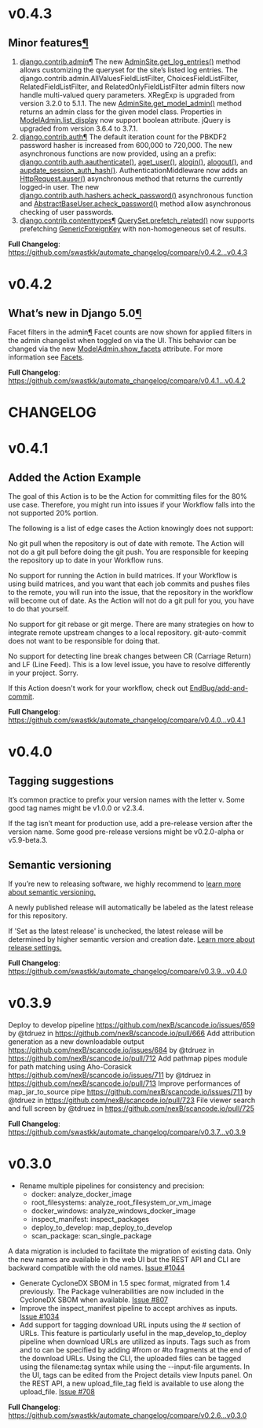 v0.4.3
=====================================
## Minor features[¶](https://docs.djangoproject.com/en/5.0/releases/5.0/#minor-features)
1. [django.contrib.admin](https://docs.djangoproject.com/en/5.0/ref/contrib/admin/#module-django.contrib.admin)[¶](https://docs.djangoproject.com/en/5.0/releases/5.0/#django-contrib-admin)
The new [AdminSite.get_log_entries()](https://docs.djangoproject.com/en/5.0/ref/contrib/admin/#django.contrib.admin.AdminSite.get_log_entries) method allows customizing the queryset for the site’s listed log entries.
The django.contrib.admin.AllValuesFieldListFilter, ChoicesFieldListFilter, RelatedFieldListFilter, and RelatedOnlyFieldListFilter admin filters now handle multi-valued query parameters.
XRegExp is upgraded from version 3.2.0 to 5.1.1.
The new [AdminSite.get_model_admin()](https://docs.djangoproject.com/en/5.0/ref/contrib/admin/#django.contrib.admin.AdminSite.get_model_admin) method returns an admin class for the given model class.
Properties in [ModelAdmin.list_display](https://docs.djangoproject.com/en/5.0/ref/contrib/admin/#django.contrib.admin.ModelAdmin.list_display) now support boolean attribute.
jQuery is upgraded from version 3.6.4 to 3.7.1.
2. [django.contrib.auth](https://docs.djangoproject.com/en/5.0/topics/auth/#module-django.contrib.auth)[¶](https://docs.djangoproject.com/en/5.0/releases/5.0/#django-contrib-auth)
The default iteration count for the PBKDF2 password hasher is increased from 600,000 to 720,000.
The new asynchronous functions are now provided, using an a prefix: [django.contrib.auth.aauthenticate()](https://docs.djangoproject.com/en/5.0/topics/auth/default/#django.contrib.auth.aauthenticate), [aget_user()](https://docs.djangoproject.com/en/5.0/ref/contrib/auth/#django.contrib.auth.aget_user), [alogin()](https://docs.djangoproject.com/en/5.0/topics/auth/default/#django.contrib.auth.alogin), [alogout()](https://docs.djangoproject.com/en/5.0/topics/auth/default/#django.contrib.auth.alogout), and [aupdate_session_auth_hash()](https://docs.djangoproject.com/en/5.0/topics/auth/default/#django.contrib.auth.aupdate_session_auth_hash).
AuthenticationMiddleware now adds an [HttpRequest.auser()](https://docs.djangoproject.com/en/5.0/ref/request-response/#django.http.HttpRequest.auser) asynchronous method that returns the currently logged-in user.
The new [django.contrib.auth.hashers.acheck_password()](https://docs.djangoproject.com/en/5.0/topics/auth/passwords/#django.contrib.auth.hashers.acheck_password) asynchronous function and [AbstractBaseUser.acheck_password()](https://docs.djangoproject.com/en/5.0/topics/auth/customizing/#django.contrib.auth.models.AbstractBaseUser.acheck_password) method allow asynchronous checking of user passwords.
3. [django.contrib.contenttypes](https://docs.djangoproject.com/en/5.0/ref/contrib/contenttypes/#module-django.contrib.contenttypes)[¶](https://docs.djangoproject.com/en/5.0/releases/5.0/#django-contrib-contenttypes)
[QuerySet.prefetch_related()](https://docs.djangoproject.com/en/5.0/ref/models/querysets/#django.db.models.query.QuerySet.prefetch_related) now supports prefetching [GenericForeignKey](https://docs.djangoproject.com/en/5.0/ref/contrib/contenttypes/#django.contrib.contenttypes.fields.GenericForeignKey) with non-homogeneous set of results.

**Full Changelog**: https://github.com/swastkk/automate_changelog/compare/v0.4.2...v0.4.3

v0.4.2
=====================================
What’s new in Django 5.0[¶](https://docs.djangoproject.com/en/5.0/releases/5.0/#what-s-new-in-django-5-0)
---------------

Facet filters in the admin[¶](https://docs.djangoproject.com/en/5.0/releases/5.0/#facet-filters-in-the-admin)
Facet counts are now shown for applied filters in the admin changelist when toggled on via the UI. This behavior can be changed via the new [ModelAdmin.show_facets](https://docs.djangoproject.com/en/5.0/ref/contrib/admin/#django.contrib.admin.ModelAdmin.show_facets) attribute. For more information see [Facets](https://docs.djangoproject.com/en/5.0/ref/contrib/admin/filters/#facet-filters).

**Full Changelog**: https://github.com/swastkk/automate_changelog/compare/v0.4.1...v0.4.2

CHANGELOG
==========

v0.4.1
=====================================
Added the Action Example
-----------------------------

The goal of this Action is to be the Action for committing files for the 80% use case. Therefore, you might run into issues if your Workflow falls into the not supported 20% portion.

The following is a list of edge cases the Action knowingly does not support:

No git pull when the repository is out of date with remote. The Action will not do a git pull before doing the git push. You are responsible for keeping the repository up to date in your Workflow runs.

No support for running the Action in build matrices. If your Workflow is using build matrices, and you want that each job commits and pushes files to the remote, you will run into the issue, that the repository in the workflow will become out of date. As the Action will not do a git pull for you, you have to do that yourself.

No support for git rebase or git merge. There are many strategies on how to integrate remote upstream changes to a local repository. git-auto-commit does not want to be responsible for doing that.

No support for detecting line break changes between CR (Carriage Return) and LF (Line Feed). This is a low level issue, you have to resolve differently in your project. Sorry.

If this Action doesn't work for your workflow, check out [EndBug/add-and-commit](https://github.com/EndBug/add-and-commit).

**Full Changelog**: https://github.com/swastkk/automate_changelog/compare/v0.4.0...v0.4.1


v0.4.0
=====================================
Tagging suggestions
-----------
It’s common practice to prefix your version names with the letter v. Some good tag names might be v1.0.0 or v2.3.4.

If the tag isn’t meant for production use, add a pre-release version after the version name. Some good pre-release versions might be v0.2.0-alpha or v5.9-beta.3.

Semantic versioning
-------
If you’re new to releasing software, we highly recommend to [learn more about semantic versioning.](http://semver.org/)

A newly published release will automatically be labeled as the latest release for this repository.

If 'Set as the latest release' is unchecked, the latest release will be determined by higher semantic version and creation date. [Learn more about release settings.](https://docs.github.com/repositories/releasing-projects-on-github/managing-releases-in-a-repository)

**Full Changelog**: https://github.com/swastkk/automate_changelog/compare/v0.3.9...v0.4.0

v0.3.9
=====================================
Deploy to develop pipeline https://github.com/nexB/scancode.io/issues/659 by @tdruez in https://github.com/nexB/scancode.io/pull/666
Add attribution generation as a new downloadable output https://github.com/nexB/scancode.io/issues/684 by @tdruez in https://github.com/nexB/scancode.io/pull/712
Add pathmap pipes module for path matching using Aho-Corasick https://github.com/nexB/scancode.io/issues/711 by @tdruez in https://github.com/nexB/scancode.io/pull/713
Improve performances of map_jar_to_source pipe https://github.com/nexB/scancode.io/issues/711 by @tdruez in https://github.com/nexB/scancode.io/pull/723
File viewer search and full screen by @tdruez in https://github.com/nexB/scancode.io/pull/725

**Full Changelog**: https://github.com/swastkk/automate_changelog/compare/v0.3.7...v0.3.9

v0.3.0
=====================================
- Rename multiple pipelines for consistency and precision:
  - docker: analyze_docker_image
  - root_filesystems: analyze_root_filesystem_or_vm_image
  - docker_windows: analyze_windows_docker_image
  - inspect_manifest: inspect_packages
  - deploy_to_develop: map_deploy_to_develop
  - scan_package: scan_single_package

A data migration is included to facilitate the migration of existing data. Only the new names are available in the web UI but the REST API and CLI are backward compatible with the old names. [Issue #1044](https://github.com/nexB/scancode.io/issues/1044)

- Generate CycloneDX SBOM in 1.5 spec format, migrated from 1.4 previously. The Package vulnerabilities are now included in the CycloneDX SBOM when available. [Issue #807](https://github.com/nexB/scancode.io/issues/807)
- Improve the inspect_manifest pipeline to accept archives as inputs. [Issue #1034](https://github.com/nexB/scancode.io/issues/1034)
- Add support for tagging download URL inputs using the # section of URLs. 
  This feature is particularly useful in the map_develop_to_deploy pipeline when download URLs are utilized as inputs. Tags such as from and to can be specified by adding #from or #to fragments at the end of the download URLs. Using the CLI, the uploaded files can be tagged using the filename:tag syntax while using the --input-file arguments. In the UI, tags can be edited from the Project details view Inputs panel. On the REST API, a new upload_file_tag field is available to use along the upload_file. [Issue #708](https://github.com/nexB/scancode.io/issues/708)

**Full Changelog**: https://github.com/swastkk/automate_changelog/compare/v0.2.6...v0.3.0

